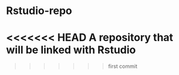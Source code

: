 # Rstudio-repo
<<<<<<< HEAD
A repository that will be linked with Rstudio
=======
>>>>>>> first commit
